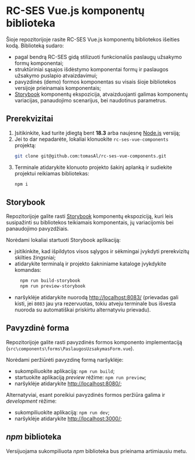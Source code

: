 # RC-SES Vue.js komponentų biblioteka

Šioje repozitorijoje rasite RC-SES Vue.js komponentų bibliotekos išeities kodą. Biblioteką sudaro:
 - pagal bendrą RC-SES gidą stilizuoti funkcionalūs paslaugų užsakymo formų komponentai;
 - struktūriniai sąsajos išdėstymo komponentai formų ir paslaugos užsakymo puslapio atvaizdavimui;
 - pavyzdinės (demo) formos komponentas su visais šioje bibliotekos versijoje prieinamais komponentais;
 - [Storybook](https://storybook.js.org/docs) komponentų ekspozicija, atvaizduojanti galimas komponentų variacijas, panaudojimo scenarijus, bei naudotinus parametrus.

## Prerekvizitai

1. Įsitikinkite, kad turite įdiegtą bent **18.3** arba naujesnę [Node.js](https://nodejs.org/en) versiją;
2. Jei to dar nepadarėte, lokaliai klonuokite `rc-ses-vue-components` projektą:
    ```bash
    git clone git@github.com:tomasAl/rc-ses-vue-components.git
    ```
3. Terminale atidarykite klonuoto projekto šakinį aplanką ir sudiekite projektui reikiamas bibliotekas:
    ```bash
    npm i
    ```

## Storybook

Repozitorijoje galite rasti [Storybook](https://storybook.js.org/docs) komponentų ekspoziciją, kuri leis susipažinti su bibliotekos teikiamais komponentais, jų variacijomis bei panaudojimo pavyzdžiais.

Norėdami lokaliai startuoti Storybook aplikaciją:
 - įsitikinkite, kad išpildytos visos sąlygos ir sėkmingai įvykdyti prerekvizitų skilties žingsniai;
 - atidarykite terminalą ir projekto šakniniame kataloge įvykdykite komandas:
    ```bash
      npm run build-storybook
      npm run preview-storybook
    ```
 - naršyklėje atidarykite nuorodą [http://localhost:8083/](http://localhost:8083/) (prievadas gali kisti, jei `8083` jau yra rezervuotas, tokiu atveju terminale bus išvesta nuoroda su automatiškai priskirtu alternatyviu prievadu).

## Pavyzdinė forma

Repozitorijoje galite rasti pavyzdinės formos komponento implementaciją (`src\components\forms\PaslaugosUzsakymasForm.vue`).

Norėdami peržiūrėti pavyzdinę formą naršyklėje:

 - sukompiliuokite aplikaciją: `npm run build`;
 - startuokite aplikaciją *preview* rėžime: `npm run preview`;
 - naršyklėje atidarykite [http://localhost:8080/](http://localhost:8080/);

Alternatyviai, esant poreikiui pavyzdinės formos peržiūra galima ir *development* rėžime:

 - sukompiliuokite aplikaciją: `npm run dev`;
 - naršyklėje atidarykite [http://localhost:3000/](http://localhost:3000/);

## *npm* biblioteka

Versijuojama sukompiliuota *npm* biblioteka bus prieinama artimiausiu metu.
